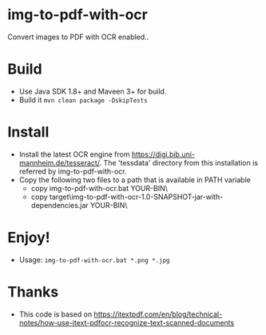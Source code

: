 # img-to-pdf-with-ocr
Convert images to PDF with OCR enabled..

# Build
  * Use Java SDK 1.8+ and Maveen 3+ for build.  
  * Build it <code>mvn clean package -DskipTests</code>
    
# Install
  * Install the latest OCR engine from https://digi.bib.uni-mannheim.de/tesseract/. The 'tessdata' directory from this installation is referred by img-to-pdf-with-ocr.
  * Copy the following two files to a path that is available in PATH variable
    * copy img-to-pdf-with-ocr.bat YOUR-BIN\
    * copy target\img-to-pdf-with-ocr-1.0-SNAPSHOT-jar-with-dependencies.jar YOUR-BIN\
    
# Enjoy!
  * Usage: <code>img-to-pdf-with-ocr.bat *.png *.jpg</code>

# Thanks
  * This code is based on https://itextpdf.com/en/blog/technical-notes/how-use-itext-pdfocr-recognize-text-scanned-documents
